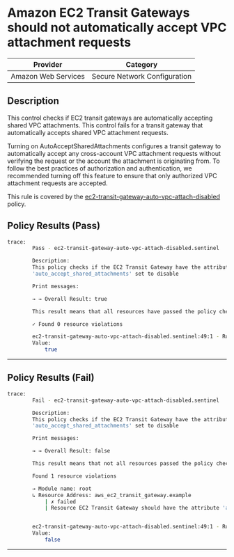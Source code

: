 # Amazon EC2 Transit Gateways should not automatically accept VPC attachment requests

| Provider            |            Category            |
| ------------------- | ------------------------------ |
| Amazon Web Services |  Secure Network Configuration  |

## Description

This control checks if EC2 transit gateways are automatically accepting shared VPC attachments. This control fails for a transit gateway that automatically accepts shared VPC attachment requests.

Turning on AutoAcceptSharedAttachments configures a transit gateway to automatically accept any cross-account VPC attachment requests without verifying the request or the account the attachment is originating from. To follow the best practices of authorization and authentication, we recommended turning off this feature to ensure that only authorized VPC attachment requests are accepted.

This rule is covered by the [ec2-transit-gateway-auto-vpc-attach-disabled](https://github.com/hashicorp/policy-library-FSBP-Policy-Set-for-AWS-Terraform/blob/main/policies/ec2/ec2-transit-gateway-auto-vpc-attach-disabled.sentinel) policy.

## Policy Results (Pass)

```bash
trace:
        Pass - ec2-transit-gateway-auto-vpc-attach-disabled.sentinel

        Description:
        This policy checks if the EC2 Transit Gateway have the attribute
        'auto_accept_shared_attachments' set to disable

        Print messages:

        → → Overall Result: true

        This result means that all resources have passed the policy check for the policy ec2-transit-gateway-auto-vpc-attach-disabled.

        ✓ Found 0 resource violations

        ec2-transit-gateway-auto-vpc-attach-disabled.sentinel:49:1 - Rule "main"
        Value:
            true
```

---

## Policy Results (Fail)

```bash
trace:
        Fail - ec2-transit-gateway-auto-vpc-attach-disabled.sentinel

        Description:
        This policy checks if the EC2 Transit Gateway have the attribute
        'auto_accept_shared_attachments' set to disable

        Print messages:

        → → Overall Result: false

        This result means that not all resources passed the policy check and the protected behavior is not allowed for the policy ec2-transit-gateway-auto-vpc-attach-disabled.

        Found 1 resource violations

        → Module name: root
        ↳ Resource Address: aws_ec2_transit_gateway.example
            | ✗ failed
            | Resource EC2 Transit Gateway should have the attribute 'auto_accept_shared_attachments' set to diable. Refer to https://docs.aws.amazon.com/securityhub/latest/userguide/ec2-controls.html#ec2-23 for more details.


        ec2-transit-gateway-auto-vpc-attach-disabled.sentinel:49:1 - Rule "main"
        Value:
            false
```

---
